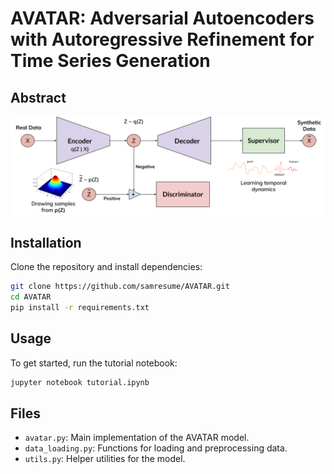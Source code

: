 # AVATAR: Adversarial Autoencoders with Autoregressive Refinement for Time Series Generation

## Abstract

<img src="AVATAR.svg" width="600" alt="AVATAR Architecture" title="AVATAR Architecture">


## Installation
Clone the repository and install dependencies:
```bash
git clone https://github.com/samresume/AVATAR.git
cd AVATAR
pip install -r requirements.txt
```

## Usage
To get started, run the tutorial notebook:
```bash
jupyter notebook tutorial.ipynb
```

## Files
- `avatar.py`: Main implementation of the AVATAR model.
- `data_loading.py`: Functions for loading and preprocessing data.
- `utils.py`: Helper utilities for the model.


